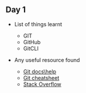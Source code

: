 ## Day 1
- List of things learnt
    - GIT
    - GitHub
    - GitCLI

- Any useful resource found
    - <a href = "https://help.github.com" >Git docs\help</a>
    - <a href = "https://github.github.com/training-kit/downloads/github-git-cheat-sheet.pdf">Git cheatsheet</a> 
    - <a href = "https://stackoverflow.com">Stack Overflow</a>



